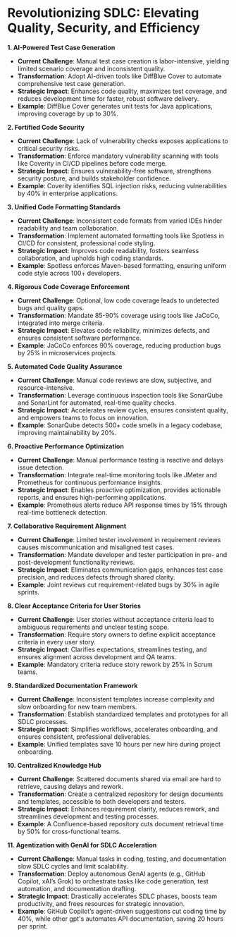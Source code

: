 # Revolutionizing SDLC: Elevating Quality, Security, and Efficiency

**1. AI-Powered Test Case Generation**

- **Current Challenge**: Manual test case creation is labor-intensive, yielding limited scenario coverage and inconsistent quality.
- **Transformation**: Adopt AI-driven tools like DiffBlue Cover to automate comprehensive test case generation.
- **Strategic Impact**: Enhances code quality, maximizes test coverage, and reduces development time for faster, robust software delivery.
- **Example**: DiffBlue Cover generates unit tests for Java applications, improving coverage by up to 30%.

**2. Fortified Code Security**

- **Current Challenge**: Lack of vulnerability checks exposes applications to critical security risks.
- **Transformation**: Enforce mandatory vulnerability scanning with tools like Coverity in CI/CD pipelines before code merge.
- **Strategic Impact**: Ensures vulnerability-free software, strengthens security posture, and builds stakeholder confidence.
- **Example**: Coverity identifies SQL injection risks, reducing vulnerabilities by 40% in enterprise applications.

**3. Unified Code Formatting Standards**

- **Current Challenge**: Inconsistent code formats from varied IDEs hinder readability and team collaboration.
- **Transformation**: Implement automated formatting tools like Spotless in CI/CD for consistent, professional code styling.
- **Strategic Impact**: Improves code readability, fosters seamless collaboration, and upholds high coding standards.
- **Example**: Spotless enforces Maven-based formatting, ensuring uniform code style across 100+ developers.

**4. Rigorous Code Coverage Enforcement**

- **Current Challenge**: Optional, low code coverage leads to undetected bugs and quality gaps.
- **Transformation**: Mandate 85-90% coverage using tools like JaCoCo, integrated into merge criteria.
- **Strategic Impact**: Elevates code reliability, minimizes defects, and ensures consistent software performance.
- **Example**: JaCoCo enforces 90% coverage, reducing production bugs by 25% in microservices projects.

**5. Automated Code Quality Assurance**

- **Current Challenge**: Manual code reviews are slow, subjective, and resource-intensive.
- **Transformation**: Leverage continuous inspection tools like SonarQube and SonarLint for automated, real-time quality checks.
- **Strategic Impact**: Accelerates review cycles, ensures consistent quality, and empowers teams to focus on innovation.
- **Example**: SonarQube detects 500+ code smells in a legacy codebase, improving maintainability by 20%.

**6. Proactive Performance Optimization**

- **Current Challenge**: Manual performance testing is reactive and delays issue detection.
- **Transformation**: Integrate real-time monitoring tools like JMeter and Prometheus for continuous performance insights.
- **Strategic Impact**: Enables proactive optimization, provides actionable reports, and ensures high-performing applications.
- **Example**: Prometheus alerts reduce API response times by 15% through real-time bottleneck detection.

**7. Collaborative Requirement Alignment**

- **Current Challenge**: Limited tester involvement in requirement reviews causes miscommunication and misaligned test cases.
- **Transformation**: Mandate developer and tester participation in pre- and post-development functionality reviews.
- **Strategic Impact**: Eliminates communication gaps, enhances test case precision, and reduces defects through shared clarity.
- **Example**: Joint reviews cut requirement-related bugs by 30% in agile sprints.

**8. Clear Acceptance Criteria for User Stories**

- **Current Challenge**: User stories without acceptance criteria lead to ambiguous requirements and unclear testing scope.
- **Transformation**: Require story owners to define explicit acceptance criteria in every user story.
- **Strategic Impact**: Clarifies expectations, streamlines testing, and ensures alignment across development and QA teams.
- **Example**: Mandatory criteria reduce story rework by 25% in Scrum teams.

**9. Standardized Documentation Framework**

- **Current Challenge**: Inconsistent templates increase complexity and slow onboarding for new team members.
- **Transformation**: Establish standardized templates and prototypes for all SDLC processes.
- **Strategic Impact**: Simplifies workflows, accelerates onboarding, and ensures consistent, professional deliverables.
- **Example**: Unified templates save 10 hours per new hire during project onboarding.

**10. Centralized Knowledge Hub**

- **Current Challenge**: Scattered documents shared via email are hard to retrieve, causing delays and rework.
- **Transformation**: Create a centralized repository for design documents and templates, accessible to both developers and testers.
- **Strategic Impact**: Enhances requirement clarity, reduces rework, and streamlines development and testing processes.
- **Example**: A Confluence-based repository cuts document retrieval time by 50% for cross-functional teams.

**11. Agentization with GenAI for SDLC Acceleration**

- **Current Challenge**: Manual tasks in coding, testing, and documentation slow SDLC cycles and limit scalability.
- **Transformation**: Deploy autonomous GenAI agents (e.g., GitHub Copilot, xAI’s Grok) to orchestrate tasks like code generation, test automation, and documentation drafting.
- **Strategic Impact**: Drastically accelerates SDLC phases, boosts team productivity, and frees resources for strategic innovation.
- **Example**: GitHub Copilot’s agent-driven suggestions cut coding time by 40%, while other gpt's automates API documentation, saving 20 hours per sprint.